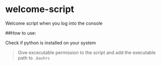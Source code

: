 # welcome-script
Welcome script when you log into the console

##How to use:

Check if python is installed on your system

>Give excecutable permission to the script and add the executable path to `.bashrc`
